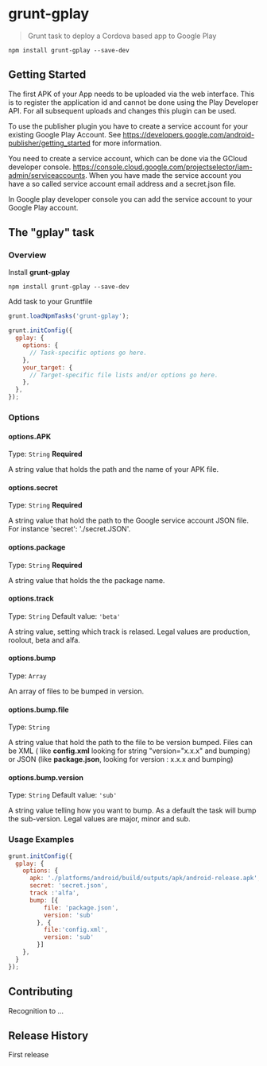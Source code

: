 # grunt-gplay

> Grunt task to deploy a Cordova based app to Google Play

```shell
npm install grunt-gplay --save-dev
```

## Getting Started
The first APK of your App needs to be uploaded via the web interface. This is to register the application id and cannot be done using the Play Developer API. For all subsequent uploads and changes this plugin can be used.

To use the publisher plugin you have to create a service account for your existing Google Play Account. See https://developers.google.com/android-publisher/getting_started for more information.

You need to create a service account, which can be done via the GCloud developer console.
https://console.cloud.google.com/projectselector/iam-admin/serviceaccounts.
When you have made the service account you have a so called service account email address and a secret.json file. 

In Google play developer console you can add the service account to your Google Play account.


## The "gplay" task

### Overview
Install **grunt-gplay** 

```shell
npm install grunt-gplay --save-dev
```

Add task to your Gruntfile

```js
grunt.loadNpmTasks('grunt-gplay');
```

```js
grunt.initConfig({
  gplay: {
    options: {
      // Task-specific options go here.
    },
    your_target: {
      // Target-specific file lists and/or options go here.
    },
  },
});
```

### Options

#### options.APK
Type: `String`
**Required**

A string value that holds the path and the name of your APK file.

#### options.secret
Type: `String`
**Required**

A string value that hold the path to the Google service account JSON file. For instance 'secret': './secret.JSON'.

#### options.package
Type: `String`
**Required**

A string value that holds the the package name.

#### options.track
Type: `String`
Default value: `'beta'`

A string value, setting which track is relased. Legal values are production, roolout, beta and alfa.

#### options.bump
Type: `Array`

An array of files to be bumped in version.

#### options.bump.file
Type: `String`

A string value that hold the path to the file to be version bumped. Files can be XML ( like **config.xml** looking for string "version="x.x.x" and bumping) or JSON (like **package.json**, looking for version : x.x.x and bumping)

#### options.bump.version
Type: `String`
Default value: `'sub'`

A string value telling how you want to bump. As a default the task will bump the sub-version. Legal values are major, minor and sub.




### Usage Examples

```js
grunt.initConfig({
  gplay: {
    options: {
      apk: './platforms/android/build/outputs/apk/android-release.apk',
      secret: 'secret.json',
      track :'alfa',
      bump: [{
          file: 'package.json',
          version: 'sub'
        }, {
          file:'config.xml',
          version: 'sub'
        }]
    },
  }
});
```

## Contributing
Recognition to ...

## Release History
First release
